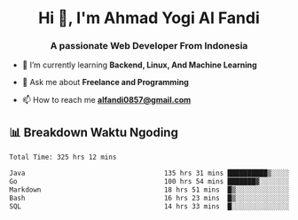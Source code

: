 <h1 align="center">Hi 👋, I'm Ahmad Yogi Al Fandi</h1>
<h3 align="center">A passionate Web Developer From Indonesia</h3>

- 🌱 I’m currently learning **Backend, Linux, And Machine Learning**

- 💬 Ask me about **Freelance and Programming**

- 📫 How to reach me **<alfandi0857@gmail.com>**


## 📊 Breakdown Waktu Ngoding

<!--START_SECTION:waka-->

```txt
Total Time: 325 hrs 12 mins

Java                                   135 hrs 31 mins ██████████▒░░░░░░░░░░░░░░   41.42 %
Go                                     100 hrs 54 mins ███████▓░░░░░░░░░░░░░░░░░   30.84 %
Markdown                               18 hrs 51 mins  █▒░░░░░░░░░░░░░░░░░░░░░░░   05.76 %
Bash                                   16 hrs 23 mins  █▒░░░░░░░░░░░░░░░░░░░░░░░   05.01 %
SQL                                    14 hrs 33 mins  █░░░░░░░░░░░░░░░░░░░░░░░░   04.45 %
```

<!--END_SECTION:waka-->
